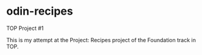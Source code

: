 # odin-recipes
TOP Project #1

This is my attempt at the Project: Recipes project of the Foundation track in TOP.

